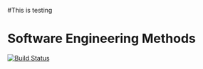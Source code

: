 #This is testing 

# Software Engineering Methods
[![Build Status](https://travis-ci.org/satnaing/sem.svg?branch=master)](https://travis-ci.org/satnaing/sem)